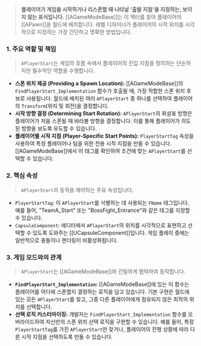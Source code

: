 
> **플레이어가 게임을 시작하거나 리스폰할 때 나타날 '출발 지점'을 지정하는, 보이지 않는 표식입니다.** [[AGameModeBase]]는 이 액터를 찾아 플레이어의 [[APawn]]을 월드에 배치합니다. 레벨 디자이너가 플레이어의 시작 위치를 시각적으로 지정하는 가장 간단하고 명확한 방법입니다.

### **1. 주요 역할 및 책임**
> `APlayerStart`는 게임의 흐름 속에서 플레이어의 진입 지점을 정의하는 단순하지만 필수적인 역할을 수행합니다.
* **스폰 위치 제공 (Providing a Spawn Location):**
    [[AGameModeBase]]의 `FindPlayerStart_Implementation` 함수가 호출될 때, 가장 적합한 스폰 위치 후보로 사용됩니다. 월드에 배치된 여러 `APlayerStart` 중 하나를 선택하여 플레이어의 `Transform`(위치 및 회전)을 결정합니다.
* **시작 방향 결정 (Determining Start Rotation):**
    `APlayerStart`의 화살표 방향은 플레이어가 처음 스폰될 때 바라볼 방향을 결정합니다. 이를 통해 플레이어가 의도된 방향을 보도록 유도할 수 있습니다.
* **플레이어별 시작 지점 (Player-Specific Start Points):**
    `PlayerStartTag` 속성을 사용하여 특정 플레이어나 팀을 위한 전용 시작 지점을 만들 수 있습니다. [[AGameModeBase]]에서 이 태그를 확인하여 조건에 맞는 `APlayerStart`를 선택할 수 있습니다.

### **2. 핵심 속성**
> `APlayerStart`의 동작을 제어하는 주요 속성입니다.
* `PlayerStartTag`:
    이 `APlayerStart`를 식별하는 데 사용되는 `FName` 태그입니다. 예를 들어, "TeamA_Start" 또는 "BossFight_Entrance"와 같은 태그를 지정할 수 있습니다.
* `CapsuleComponent`:
    에디터에서 `APlayerStart`의 위치를 시각적으로 표현하고 선택할 수 있도록 도와주는 [[UCapsuleComponent]]입니다. 게임 플레이 중에는 일반적으로 충돌이나 렌더링이 비활성화됩니다.

### **3. 게임 모드와의 관계**
> `APlayerStart`는 [[AGameModeBase]]와 긴밀하게 협력하여 동작합니다.
* **`FindPlayerStart_Implementation`:**
    [[AGameModeBase]]에 있는 이 함수는 플레이어를 어디에 스폰할지 결정하는 로직을 담고 있습니다. 기본 구현은 월드에 있는 모든 `APlayerStart`를 찾고, 그중 다른 플레이어에게 점유되지 않은 최적의 위치를 선택합니다.
* **선택 로직 커스터마이징:**
    개발자는 `FindPlayerStart_Implementation` 함수를 오버라이드하여 자신만의 스폰 위치 선택 로직을 구현할 수 있습니다. 예를 들어, 특정 `PlayerStartTag`를 가진 `APlayerStart`만 찾거나, 플레이어의 진행 상황에 따라 다른 시작 지점을 선택하도록 만들 수 있습니다.

